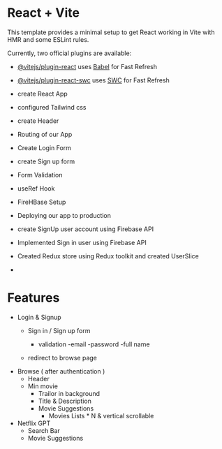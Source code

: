 # React + Vite

This template provides a minimal setup to get React working in Vite with HMR and some ESLint rules.

Currently, two official plugins are available:

- [@vitejs/plugin-react](https://github.com/vitejs/vite-plugin-react/blob/main/packages/plugin-react/README.md) uses [Babel](https://babeljs.io/) for Fast Refresh
- [@vitejs/plugin-react-swc](https://github.com/vitejs/vite-plugin-react-swc) uses [SWC](https://swc.rs/) for Fast Refresh




- create React App
- configured Tailwind css
- create Header
- Routing of our App
- Create Login Form
- create Sign up form
- Form Validation 
- useRef Hook
- FireHBase Setup
- Deploying our app to production 
- create SignUp user account using Firebase API
- Implemented Sign in user using Firebase API
- Created Redux store using Redux toolkit and created UserSlice
- 

 # Features
 - Login & Signup
    - Sign in / Sign up form
        - validation
            -email
            -password
            -full name

    - redirect to browse page
 - Browse ( after authentication )
    - Header
    - Min movie
        - Trailor in background
        - Title & Description
        - Movie Suggestions 
            - Movies Lists * N & vertical scrollable 
- Netflix GPT
    - Search Bar
    - Movie Suggestions
     